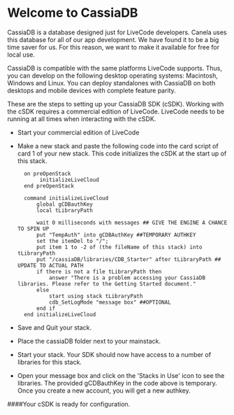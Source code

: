 # Welcome to CassiaDB

CassiaDB is a database designed just for LiveCode developers. Canela uses this database for all of our app development. We have found it to be a big time saver for us. For this reason, we want to make it available for free for local use.

CassiaDB is compatible with the same platforms LiveCode supports. Thus, you can develop on the following desktop operating systems: Macintosh, Windows and Linux. You can deploy standalones with CassiaDB on both desktops and mobile devices with complete feature parity.

These are the steps to setting up your CassiaDB SDK (cSDK). Working with the cSDK requires a commercial edition of LiveCode. LiveCode needs to be running at all times when interacting with the cSDK.

- Start your commercial edition of LiveCode
- Make a new stack and paste the following code into the card script of card 1 of your new stack. This code initializes the cSDK at the start up of this stack.

		on preOpenStack
		     initializeLiveCloud
		end preOpenStack
		
		command initializeLiveCloud
		    global gCDBauthKey
		    local tLibraryPath
		
		    wait 0 milliseconds with messages ## GIVE THE ENGINE A CHANCE TO SPIN UP
		    put "TempAuth" into gCDBAuthKey ##TEMPORARY AUTHKEY
		    set the itemDel to "/";
		    put item 1 to -2 of (the fileName of this stack) into tLibraryPath
		    put "/cassiaDB/libraries/CDB_Starter" after tLibraryPath ## UPDATE TO ACTUAL PATH
		    if there is not a file tLibraryPath then
		        answer "There is a problem accessing your CassiaDB libraries. Please refer to the Getting Started document."
		    else
		        start using stack tLibraryPath
		        cdb_SetLogMode "message box" ##OPTIONAL
		    end if
		end initializeLiveCloud
		
- Save and Quit your stack. 
- Place the cassiaDB folder next to your mainstack.
- Start your stack. Your SDK should now have access to a number of libraries for this stack.
- Open your message box and click on the 'Stacks in Use' icon to see the libraries. The provided gCDBauthKey in the code above is temporary. Once you create a new account, you will get a new authkey.

####Your cSDK is ready for configuration.
